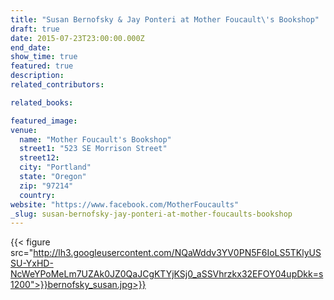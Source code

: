 ```yaml
---
title: "Susan Bernofsky & Jay Ponteri at Mother Foucault\'s Bookshop"
draft: true
date: 2015-07-23T23:00:00.000Z
end_date:
show_time: true
featured: true
description:
related_contributors:

related_books:

featured_image: 
venue:
  name: "Mother Foucault's Bookshop"
  street1: "523 SE Morrison Street"
  street12:
  city: "Portland"
  state: "Oregon"
  zip: "97214"
  country:
website: "https://www.facebook.com/MotherFoucaults"
_slug: susan-bernofsky-jay-ponteri-at-mother-foucaults-bookshop
---
```


{{< figure src="http://lh3.googleusercontent.com/NQaWddv3YV0PN5F6IoLS5TKlyUSSU-YxHD-NcWeYPoMeLm7UZAk0JZ0QaJCgKTYjKSj0_aSSVhrzkx32EFOY04upDkk=s1200">}}bernofsky_susan.jpg>}}

